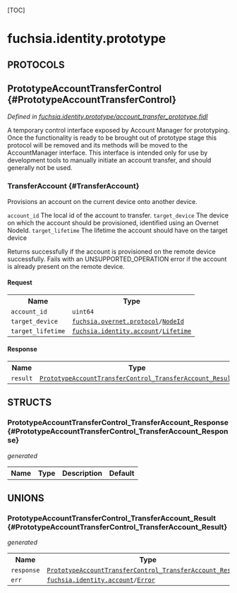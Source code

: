 [TOC]

# fuchsia.identity.prototype


## **PROTOCOLS**

## PrototypeAccountTransferControl {#PrototypeAccountTransferControl}
*Defined in [fuchsia.identity.prototype/account_transfer_prototype.fidl](https://fuchsia.googlesource.com/fuchsia/+/master/src/identity/fidl/account_transfer_prototype.fidl#17)*

 A temporary control interface exposed by Account Manager for prototyping.
 Once the functionality is ready to be brought out of prototype stage this
 protocol will be removed and its methods will be moved to the
 AccountManager interface.  This interface is intended only for use by
 development tools to manually initiate an account transfer, and should
 generally not be used.

### TransferAccount {#TransferAccount}

 Provisions an account on the current device onto another device.

 `account_id` The local id of the account to transfer.
 `target_device` The device on which the account should be provisioned,
                 identified using an Overnet NodeId.
 `target_lifetime` The lifetime the account should have on the target
                   device

 Returns successfully if the account is provisioned on the remote device
 successfully.  Fails with an UNSUPPORTED_OPERATION error if the account
 is already present on the remote device.

#### Request
<table>
    <tr><th>Name</th><th>Type</th></tr>
    <tr>
            <td><code>account_id</code></td>
            <td>
                <code>uint64</code>
            </td>
        </tr><tr>
            <td><code>target_device</code></td>
            <td>
                <code><a class='link' href='../fuchsia.overnet.protocol/'>fuchsia.overnet.protocol</a>/<a class='link' href='../fuchsia.overnet.protocol/#NodeId'>NodeId</a></code>
            </td>
        </tr><tr>
            <td><code>target_lifetime</code></td>
            <td>
                <code><a class='link' href='../fuchsia.identity.account/'>fuchsia.identity.account</a>/<a class='link' href='../fuchsia.identity.account/#Lifetime'>Lifetime</a></code>
            </td>
        </tr></table>


#### Response
<table>
    <tr><th>Name</th><th>Type</th></tr>
    <tr>
            <td><code>result</code></td>
            <td>
                <code><a class='link' href='#PrototypeAccountTransferControl_TransferAccount_Result'>PrototypeAccountTransferControl_TransferAccount_Result</a></code>
            </td>
        </tr></table>



## **STRUCTS**

### PrototypeAccountTransferControl_TransferAccount_Response {#PrototypeAccountTransferControl_TransferAccount_Response}
*generated*





<table>
    <tr><th>Name</th><th>Type</th><th>Description</th><th>Default</th></tr>
</table>







## **UNIONS**

### PrototypeAccountTransferControl_TransferAccount_Result {#PrototypeAccountTransferControl_TransferAccount_Result}
*generated*


<table>
    <tr><th>Name</th><th>Type</th><th>Description</th></tr><tr>
            <td><code>response</code></td>
            <td>
                <code><a class='link' href='#PrototypeAccountTransferControl_TransferAccount_Response'>PrototypeAccountTransferControl_TransferAccount_Response</a></code>
            </td>
            <td></td>
        </tr><tr>
            <td><code>err</code></td>
            <td>
                <code><a class='link' href='../fuchsia.identity.account/'>fuchsia.identity.account</a>/<a class='link' href='../fuchsia.identity.account/#Error'>Error</a></code>
            </td>
            <td></td>
        </tr></table>







